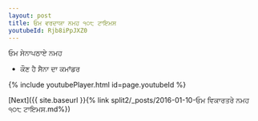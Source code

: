 ```yaml
---
layout: post
title: ਓਮ ਵਰਦਾਯਾ ਨਮਹ ੧੦੮ ਟਾਇਮਸ
youtubeId: Rjb8iPpJXZ0
---
```

 
 
 ਓਮ ਸੇਨਾਪਠਾਏ ਨਮਹ  
 
 -  ਕੌਣ ਹੈ ਸੈਨਾ ਦਾ ਕਮਾਂਡਰ 
 
  
 
  
 
 
 
 
 
 


{% include youtubePlayer.html id=page.youtubeId %}
 
[Next]({{ site.baseurl }}{% link  split2/_posts/2016-01-10-ਓਮ ਵਿਕਾਰਤਰੇ ਨਮਹ ੧੦੮ ਟਾਇਮਸ.md%})
 
